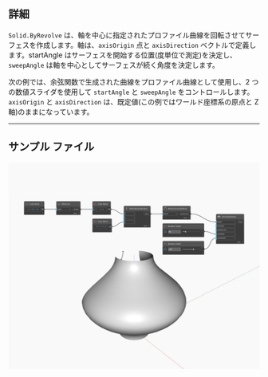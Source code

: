 ## 詳細
`Solid.ByRevolve` は、軸を中心に指定されたプロファイル曲線を回転させてサーフェスを作成します。軸は、`axisOrigin` 点と `axisDirection` ベクトルで定義します。startAngle はサーフェスを開始する位置(度単位で測定)を決定し、`sweepAngle` は軸を中心としてサーフェスが続く角度を決定します。

次の例では、余弦関数で生成された曲線をプロファイル曲線として使用し、2 つの数値スライダを使用して `startAngle` と `sweepAngle` をコントロールします。`axisOrigin` と `axisDirection` は、既定値(この例ではワールド座標系の原点と Z 軸)のままになっています。

___
## サンプル ファイル

![ByRevolve](./Autodesk.DesignScript.Geometry.Solid.ByRevolve_img.jpg)

